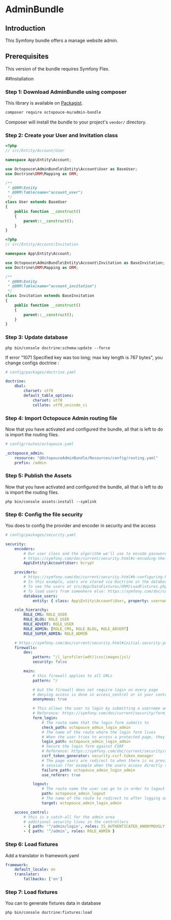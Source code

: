AdminBundle
===============

Introduction
------------
This Symfony bundle offers a manage website admin.

## Prerequisites

This version of the bundle requires Symfony Flex. 

##Installation

### Step 1: Download AdminBundle using composer
This library is available on [Packagist](http://packagist.org/packages/octopouce-mu/admin-bundle).

```bash
composer require octopouce-mu/admin-bundle
```

Composer will install the bundle to your project's `vendor/` directory.

### Step 2: Create your User and Invitation class
```php
<?php
// src/Entity/Account/User

namespace App\Entity\Account;

use Octopouce\AdminBundle\Entity\Account\User as BaseUser;
use Doctrine\ORM\Mapping as ORM;

/**
 * @ORM\Entity
 * @ORM\Table(name="account_user")
 */
class User extends BaseUser
{
    public function __construct()
    {
        parent::__construct();
    }
}
```

```php
<?php
// src/Entity/Account/Invitation

namespace App\Entity\Account;

use Octopouce\AdminBundle\Entity\Account\Invitation as BaseInvitation;
use Doctrine\ORM\Mapping as ORM;

/**
 * @ORM\Entity
 * @ORM\Table(name="account_invitation")
 */
class Invitation extends BaseInvitation
{
    public function __construct()
    {
        parent::__construct();
    }
}
```

### Step 3: Update database
```
php bin/console doctrine:schema:update --force
```
If error "1071 Specified key was too long; max key length is 767 bytes", you change configs doctrine :
```yaml
# config/packages/doctrine.yaml

doctrine:
    dbal:
        charset: utf8
        default_table_options:
            charset: utf8
            collate: utf8_unicode_ci
```

### Step 4: Import Octopouce Admin routing file
Now that you have activated and configured the bundle, all that is left to do is import the routing files.
```yaml
# config/routes/octopouce.yaml

_octopouce_admin:
    resource: "@OctopouceAdminBundle/Resources/config/routing.yaml"
    prefix: /admin
```

### Step 5: Publish the Assets
Now that you have activated and configured the bundle, all that is left to do is import the routing files.
```
php bin/console assets:install --symlink
```

### Step 6: Config the file security
You does to config the provider and encoder in security and the access
```yaml
# config/packages/security.yaml

security:
    encoders:
        # Our user class and the algorithm we'll use to encode passwords
        # https://symfony.com/doc/current/security.html#c-encoding-the-user-s-password
        App\Entity\Account\User: bcrypt

    providers:
        # https://symfony.com/doc/current/security.html#b-configuring-how-users-are-loaded
        # In this example, users are stored via Doctrine in the database
        # To see the users at src/App/DataFixtures/ORM/LoadFixtures.php
        # To load users from somewhere else: https://symfony.com/doc/current/security/custom_provider.html
        database_users:
            entity: { class: App\Entity\Account\User, property: username }

    role_hierarchy:
        ROLE_CMS: ROLE_USER
        ROLE_BLOG: ROLE_USER
        ROLE_ADVERT: ROLE_USER
        ROLE_ADMIN: [ROLE_CMS, ROLE_BLOG, ROLE_ADVERT]
        ROLE_SUPER_ADMIN: ROLE_ADMIN

    # https://symfony.com/doc/current/security.html#initial-security-yml-setup-authentication
    firewalls:
        dev:
            pattern: ^/(_(profiler|wdt)|css|images|js)/
            security: false

        main:
            # this firewall applies to all URLs
            pattern: ^/

            # but the firewall does not require login on every page
            # denying access is done in access_control or in your controllers
            anonymous: true

            # This allows the user to login by submitting a username and password
            # Reference: https://symfony.com/doc/current/security/form_login_setup.html
            form_login:
                # The route name that the login form submits to
                check_path: octopouce_admin_login_admin
                # The name of the route where the login form lives
                # When the user tries to access a protected page, they are redirected here
                login_path: octopouce_admin_login_admin
                # Secure the login form against CSRF
                # Reference: https://symfony.com/doc/current/security/csrf_in_login_form.html
                csrf_token_generator: security.csrf.token_manager
                # The page users are redirect to when there is no previous page stored in the
                # session (for example when the users access directly to the login page).
                failure_path: octopouce_admin_login_admin
                use_referer: true

            logout:
                # The route name the user can go to in order to logout
                path: octopouce_admin_logout
                # The name of the route to redirect to after logging out
                target: octopouce_admin_login_admin

    access_control:
        # this is a catch-all for the admin area
        # additional security lives in the controllers
        - { path: '^/admin/login', roles: IS_AUTHENTICATED_ANONYMOUSLY }
        - { path: '^/admin', roles: ROLE_ADMIN }
```
### Step 6: Load fixtures
Add a translator in framework.yaml
```yaml
framework:
    default_locale: en
    translator:
        fallbacks: ['en']
```

### Step 7: Load fixtures
You can to generate fixtures data in database
```
php bin/console doctrine:fixtures:load
```